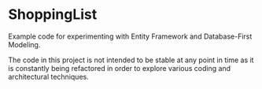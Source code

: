 # ShoppingList
Example code for experimenting with Entity Framework and Database-First Modeling.

The code in this project is not intended to be stable at any point in time as it is constantly being refactored in order to
explore various coding and architectural techniques.

